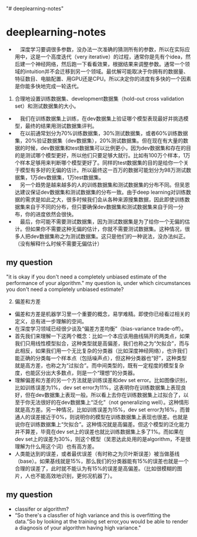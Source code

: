 "# deeplearning-notes" 
# deeplearning-notes
* 　深度学习要调很多参数，没办法一次准确的猜测所有的参数，所以在实际应用中，这是一个高度迭代（very iterative）的过程，通常你是先有个idea，然后建一个神经网络，然后跑一下看看效果，根据结果来调整参数。通常一个领域的intuition并不会迁移到另一个领域。最优解可能取决于你拥有的数据量、特征数目、电脑配置、用GPU还是CPU。所以决定你的进度有多快的一个因素是你能多快地完成一轮迭代。
1. 合理地设置训练数据集、development数据集（hold-out cross validation set）和测试数据集的大小。
* 　我们在训练数据集上训练，在dev数据集上验证哪个模型表现最好并挑选模型，最终的结果用测试数据集评判。
* 　在以前通常划分为70%训练数据集，30%测试数据集，或者60%训练数据集，20%验证数据集（dev数据集），20%测试数据集。但在现在有大量的数据的时候，dev数据集和test数据集可以比例更小，因为dev数据集和存在的目的是测试哪个模型更好，所以他们只要足够大就行。比如有100万个样本，1万个样本足够用来判断哪个模型更好了。同样的test数据集的目的是给你一个关于模型有多好的无偏的估计。所以最终这一百万的数据可能划分为98万测试数据集，1万dev数据集，1万test数据集。
* 　另一个趋势是越来越多的人的训练数据集和测试数据集的分布不同。但吴恩达建议保证dev数据集和测试数据集的分布一致。由于deep learning对训练数据的需求是如此之大，很多时候我们会从各种来源搜集数据，因此即使训练数据集来自于不同的分布，但只要确保dev数据集和测试数据集来自于同一分布，你的进度依然会很快。
* 　最后，你可能不需要测试数据集，因为测试数据集是为了给你一个无偏的估计。但如果你不需要这种无偏的估计，你就不需要测试数据集。这种情况，很多人把dev数据集称之为测试数据集。这只是他们的一种说法，没办法纠正。（没有解释什么时候不需要无偏估计）
## my question
"it is okay if you don't need a completely unbiased estimate of the performance of your algorithm."
my question is, under which circumstances you don't need a completely unbiased estimate?

2. 偏差和方差
* 偏差和方差是机器学习里一个重要的概念，易学难精。即使你已经看过相关的定义，总有进一步理解的空间。
* 在深度学习领域已经很少谈及“偏差方差均衡”（bias-variance trade-off）。
* 首先我们来理解一下这两个概念：比如一个本应该用曲线隔开的两类点，如果我们只用线性模型拟合，这种类型就是高偏差，我们也称之为“欠拟合”，而与此相反，如果我们用一个无比复杂的分类器（比如深度神经网络），也许我们能正确的分类每一个样本点（包括噪声点），但这种分类器也“好”，这种类型就是高方差，也称之为“过拟合”。而中间类型的，既有一定程度的模型复杂度，也能区分出大多数点，则是一个“理想”的分类器。
* 理解偏差和方差的另一个方法就是训练误差和dev set error。比如图像识别，比如训练误差为1%，dev set error为11%，这表明你在训练数据集上表现良好，但在dev数据集上表现一般。所以看上去你在训练数据集上过拟合了，以至于你无法很好的在dev数据集上“泛化”（not generalizing well）。这种情形就是高方差。另一种情况，比如训练误差为15%，dev set error为16%，而普通人的误差接近于0%，则说明你的模型在训练数据集上表现也很差。也就是说你在训练数据集上“欠拟合”。这种情况就是高偏差。但这个模型的泛化能力并不算差，毕竟在dev set上的误差也就比训练数据集上多了1%。而如果在dev set上的误差为30%，则这个模型（吴恩达此处用的是algorithm，不是很理解为什么用这个词）也有高方差。
* 人类能达到的误差，或者最优误差（有时称之为贝叶斯误差）被当做基线（base）。如果基线就是15%，那么我们的分类器能有15%的误差也就是一个合理的误差了，此时就不能认为有15%的误差是高偏差。（比如很模糊的图片，人也不能高效地识别，更何况机器了）。
## my question
* classifer or algorithm?
* “So there's a classfier of high variance and this is overfitting the data.”So by looking at the training set error,you would be able to render a diagnosis of your algorithm having high variance."
